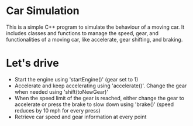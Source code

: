 # Car Simulation

This is a simple C++ program to simulate the behaviour of a moving car. 
It includes classes and functions to manage the speed, gear, and functionalities of a moving car, like accelerate, gear shifting, and braking.

# Let's drive

- Start the engine using 'startEngine()' (gear set to 1)
- Accelerate and keep accelerating using 'accelerate()'. Change the gear when needed using 'shift(toNewGear)'
- When the speed limit of the gear is reached, either change the gear to accelerate or press the brake to slow down using 'brake()' (speed reduces by 10 mph for every press)
- Retrieve car speed and gear information at every point

